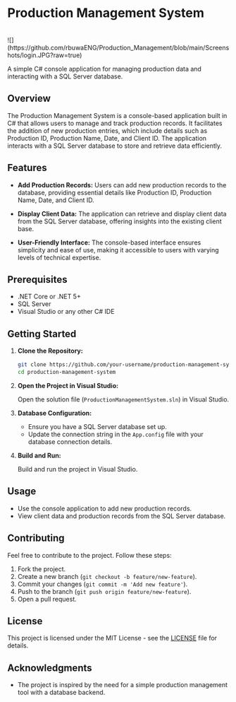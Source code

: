 # Production Management System
</br>
![](https://github.com/rbuwaENG/Production_Management/blob/main/Screenshots/login.JPG?raw=true)

A simple C# console application for managing production data and interacting with a SQL Server database.

## Overview

The Production Management System is a console-based application built in C# that allows users to manage and track production records. It facilitates the addition of new production entries, which include details such as Production ID, Production Name, Date, and Client ID. The application interacts with a SQL Server database to store and retrieve data efficiently.

## Features

- **Add Production Records:** Users can add new production records to the database, providing essential details like Production ID, Production Name, Date, and Client ID.

- **Display Client Data:** The application can retrieve and display client data from the SQL Server database, offering insights into the existing client base.

- **User-Friendly Interface:** The console-based interface ensures simplicity and ease of use, making it accessible to users with varying levels of technical expertise.

## Prerequisites

- .NET Core or .NET 5+
- SQL Server
- Visual Studio or any other C# IDE

## Getting Started

1. **Clone the Repository:**

    ```bash
    git clone https://github.com/your-username/production-management-system.git
    cd production-management-system
    ```

2. **Open the Project in Visual Studio:**

    Open the solution file (`ProductionManagementSystem.sln`) in Visual Studio.

3. **Database Configuration:**

    - Ensure you have a SQL Server database set up.
    - Update the connection string in the `App.config` file with your database connection details.

4. **Build and Run:**

    Build and run the project in Visual Studio.

## Usage

- Use the console application to add new production records.
- View client data and production records from the SQL Server database.

## Contributing

Feel free to contribute to the project. Follow these steps:

1. Fork the project.
2. Create a new branch (`git checkout -b feature/new-feature`).
3. Commit your changes (`git commit -m 'Add new feature'`).
4. Push to the branch (`git push origin feature/new-feature`).
5. Open a pull request.

## License

This project is licensed under the MIT License - see the [LICENSE](LICENSE) file for details.

## Acknowledgments

- The project is inspired by the need for a simple production management tool with a database backend.

